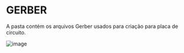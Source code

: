 # GERBER

A pasta contém os arquivos Gerber usados para criação para placa de circuito.


![image](https://github.com/piaiman/phms.2023.s2-feec-ea075/assets/62679350/42cf347e-7801-4a0b-967a-9dccc8cecada)
